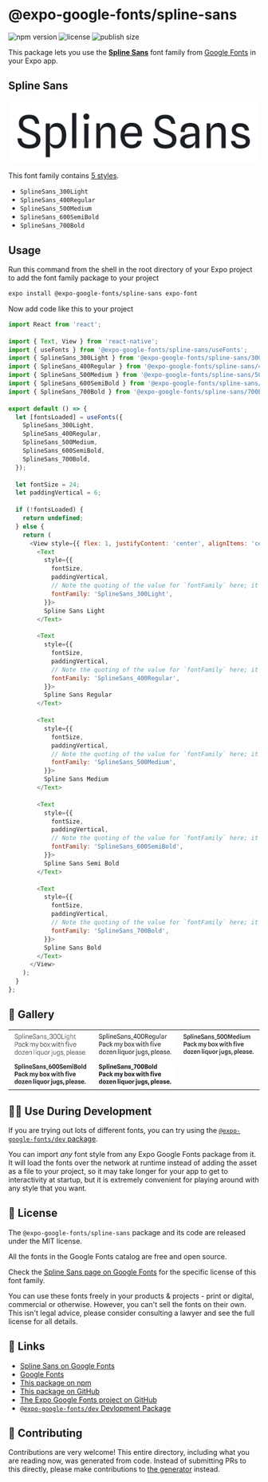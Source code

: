 # @expo-google-fonts/spline-sans

![npm version](https://flat.badgen.net/npm/v/@expo-google-fonts/spline-sans)
![license](https://flat.badgen.net/github/license/expo/google-fonts)
![publish size](https://flat.badgen.net/packagephobia/install/@expo-google-fonts/spline-sans)

This package lets you use the [**Spline Sans**](https://fonts.google.com/specimen/Spline+Sans) font family from [Google Fonts](https://fonts.google.com/) in your Expo app.

## Spline Sans

![Spline Sans](./font-family.png)

This font family contains [5 styles](#-gallery).

- `SplineSans_300Light`
- `SplineSans_400Regular`
- `SplineSans_500Medium`
- `SplineSans_600SemiBold`
- `SplineSans_700Bold`

## Usage

Run this command from the shell in the root directory of your Expo project to add the font family package to your project
```sh
expo install @expo-google-fonts/spline-sans expo-font
```

Now add code like this to your project
```js
import React from 'react';

import { Text, View } from 'react-native';
import { useFonts } from '@expo-google-fonts/spline-sans/useFonts';
import { SplineSans_300Light } from '@expo-google-fonts/spline-sans/300Light';
import { SplineSans_400Regular } from '@expo-google-fonts/spline-sans/400Regular';
import { SplineSans_500Medium } from '@expo-google-fonts/spline-sans/500Medium';
import { SplineSans_600SemiBold } from '@expo-google-fonts/spline-sans/600SemiBold';
import { SplineSans_700Bold } from '@expo-google-fonts/spline-sans/700Bold';

export default () => {
  let [fontsLoaded] = useFonts({
    SplineSans_300Light,
    SplineSans_400Regular,
    SplineSans_500Medium,
    SplineSans_600SemiBold,
    SplineSans_700Bold,
  });

  let fontSize = 24;
  let paddingVertical = 6;

  if (!fontsLoaded) {
    return undefined;
  } else {
    return (
      <View style={{ flex: 1, justifyContent: 'center', alignItems: 'center' }}>
        <Text
          style={{
            fontSize,
            paddingVertical,
            // Note the quoting of the value for `fontFamily` here; it expects a string!
            fontFamily: 'SplineSans_300Light',
          }}>
          Spline Sans Light
        </Text>

        <Text
          style={{
            fontSize,
            paddingVertical,
            // Note the quoting of the value for `fontFamily` here; it expects a string!
            fontFamily: 'SplineSans_400Regular',
          }}>
          Spline Sans Regular
        </Text>

        <Text
          style={{
            fontSize,
            paddingVertical,
            // Note the quoting of the value for `fontFamily` here; it expects a string!
            fontFamily: 'SplineSans_500Medium',
          }}>
          Spline Sans Medium
        </Text>

        <Text
          style={{
            fontSize,
            paddingVertical,
            // Note the quoting of the value for `fontFamily` here; it expects a string!
            fontFamily: 'SplineSans_600SemiBold',
          }}>
          Spline Sans Semi Bold
        </Text>

        <Text
          style={{
            fontSize,
            paddingVertical,
            // Note the quoting of the value for `fontFamily` here; it expects a string!
            fontFamily: 'SplineSans_700Bold',
          }}>
          Spline Sans Bold
        </Text>
      </View>
    );
  }
};

```

## 🔡 Gallery


||||
|-|-|-|
|![SplineSans_300Light](./SplineSans_300Light.ttf.png)|![SplineSans_400Regular](./SplineSans_400Regular.ttf.png)|![SplineSans_500Medium](./SplineSans_500Medium.ttf.png)||
|![SplineSans_600SemiBold](./SplineSans_600SemiBold.ttf.png)|![SplineSans_700Bold](./SplineSans_700Bold.ttf.png)|||


## 👩‍💻 Use During Development

If you are trying out lots of different fonts, you can try using the [`@expo-google-fonts/dev` package](https://github.com/expo/google-fonts/tree/master/font-packages/dev#readme).

You can import *any* font style from any Expo Google Fonts package from it. It will load the fonts
over the network at runtime instead of adding the asset as a file to your project, so it may take longer
for your app to get to interactivity at startup, but it is extremely convenient
for playing around with any style that you want.

## 📖 License

The `@expo-google-fonts/spline-sans` package and its code are released under the MIT license.

All the fonts in the Google Fonts catalog are free and open source.

Check the [Spline Sans page on Google Fonts](https://fonts.google.com/specimen/Spline+Sans) for the specific license of this font family.

You can use these fonts freely in your products & projects - print or digital, commercial or otherwise. However, you can't sell the fonts on their own. This isn't legal advice, please consider consulting a lawyer and see the full license for all details.

## 🔗 Links

- [Spline Sans on Google Fonts](https://fonts.google.com/specimen/Spline+Sans)
- [Google Fonts](https://fonts.google.com/)
- [This package on npm](https://www.npmjs.com/package/@expo-google-fonts/spline-sans)
- [This package on GitHub](https://github.com/expo/google-fonts/tree/master/font-packages/spline-sans)
- [The Expo Google Fonts project on GitHub](https://github.com/expo/google-fonts)
- [`@expo-google-fonts/dev` Devlopment Package](https://github.com/expo/google-fonts/tree/master/font-packages/dev)

## 🤝 Contributing

Contributions are very welcome! This entire directory, including what you are reading now, was generated from code. Instead of submitting PRs to this directly, please make contributions to [the generator](https://github.com/expo/google-fonts/tree/master/packages/generator) instead.
